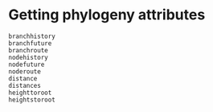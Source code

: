 # Getting phylogeny attributes

```@docs
branchhistory
branchfuture
branchroute
nodehistory
nodefuture
noderoute
distance
distances
heighttoroot
heightstoroot
```